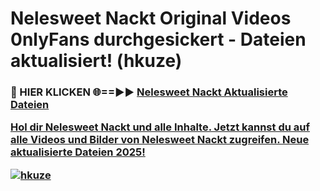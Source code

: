 # Nelesweet Nackt Original Videos 0nlyFans durchgesickert - Dateien aktualisiert! (hkuze)

<h3>🔴 HIER KLICKEN 🌐==►► <a href="https://tinyurl.com/h6vf6nb8" rel="nofollow">Nelesweet Nackt Aktualisierte Dateien

Hol dir Nelesweet Nackt und alle Inhalte. Jetzt kannst du auf alle Videos und Bilder von Nelesweet Nackt zugreifen. Neue aktualisierte Dateien 2025!

[![hkuze](https://i.imgur.com/sD4kR3V.gif)](https://tinyurl.com/h6vf6nb8)

